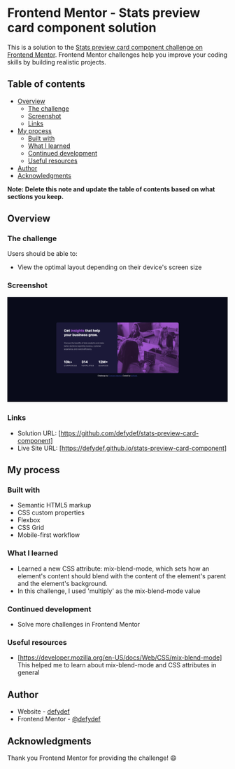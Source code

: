 # Frontend Mentor - Stats preview card component solution

This is a solution to the [Stats preview card component challenge on Frontend Mentor](https://www.frontendmentor.io/challenges/stats-preview-card-component-8JqbgoU62). Frontend Mentor challenges help you improve your coding skills by building realistic projects. 

## Table of contents

- [Overview](#overview)
  - [The challenge](#the-challenge)
  - [Screenshot](#screenshot)
  - [Links](#links)
- [My process](#my-process)
  - [Built with](#built-with)
  - [What I learned](#what-i-learned)
  - [Continued development](#continued-development)
  - [Useful resources](#useful-resources)
- [Author](#author)
- [Acknowledgments](#acknowledgments)

**Note: Delete this note and update the table of contents based on what sections you keep.**

## Overview

### The challenge

Users should be able to:

- View the optimal layout depending on their device's screen size

### Screenshot

![](./screenshot.png)

### Links

- Solution URL: [https://github.com/defydef/stats-preview-card-component]
- Live Site URL: [https://defydef.github.io/stats-preview-card-component]

## My process

### Built with

- Semantic HTML5 markup
- CSS custom properties
- Flexbox
- CSS Grid
- Mobile-first workflow

### What I learned

- Learned a new CSS attribute: mix-blend-mode, which sets how an element's content should blend with the content of the element's parent and the element's background.
- In this challenge, I used 'multiply' as the mix-blend-mode value 

### Continued development

- Solve more challenges in Frontend Mentor

### Useful resources

- [https://developer.mozilla.org/en-US/docs/Web/CSS/mix-blend-mode] This helped me to learn about mix-blend-mode and CSS attributes in general

## Author

- Website - [defydef](https://github.com/defydef/)
- Frontend Mentor - [@defydef](https://www.frontendmentor.io/profile/defydef)

## Acknowledgments

Thank you Frontend Mentor for providing the challenge! 😄